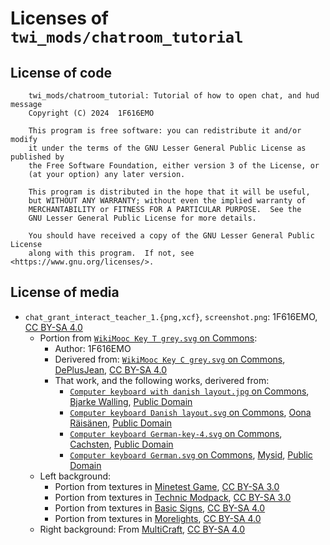 # Licenses of `twi_mods/chatroom_tutorial`

## License of code

        twi_mods/chatroom_tutorial: Tutorial of how to open chat, and hud message
        Copyright (C) 2024  1F616EMO

        This program is free software: you can redistribute it and/or modify
        it under the terms of the GNU Lesser General Public License as published by
        the Free Software Foundation, either version 3 of the License, or
        (at your option) any later version.

        This program is distributed in the hope that it will be useful,
        but WITHOUT ANY WARRANTY; without even the implied warranty of
        MERCHANTABILITY or FITNESS FOR A PARTICULAR PURPOSE.  See the
        GNU Lesser General Public License for more details.

        You should have received a copy of the GNU Lesser General Public License
        along with this program.  If not, see <https://www.gnu.org/licenses/>.

## License of media

* `chat_grant_interact_teacher_1.{png,xcf}`, `screenshot.png`: 1F616EMO, [CC BY-SA 4.0][CCBYSA4]
  * Portion from [`WikiMooc Key T grey.svg` on Commons](https://commons.wikimedia.org/wiki/File:WikiMooc_Key_T_grey.svg):
    * Author: 1F616EMO
    * Derivered from: [`WikiMooc Key C grey.svg` on Commons](https://commons.wikimedia.org/wiki/File:WikiMooc_Key_C_grey.svg), [DePlusJean](https://commons.wikimedia.org/wiki/User:DePlusJean), [CC BY-SA 4.0][CCBYSA4]
    * That work, and the following works, derivered from:
      * [`Computer keyboard with danish layout.jpg` on Commons](https://commons.wikimedia.org/wiki/File:Computer_keyboard_with_danish_layout.jpg), [Bjarke Walling](https://commons.wikimedia.org/wiki/User:Walling), [Public Domain][PD-Self]
      * [`Computer keyboard Danish layout.svg` on Commons](https://commons.wikimedia.org/wiki/File:Computer_keyboard_Danish_layout.svg), [Oona Räisänen](https://commons.wikimedia.org/wiki/User:Mysid), [Public Domain][PD-Self]
      * [`Computer keyboard German-key-4.svg` on Commons](https://commons.wikimedia.org/wiki/File:Computer_keyboard_German-key-4.svg), [Cachsten](https://commons.wikimedia.org/wiki/User:Cachsten), [Public Domain][PD-Self]
      * [`Computer keyboard German.svg` on Commons](https://commons.wikimedia.org/wiki/File:Computer_keyboard_German.svg), [Mysid](https://en.wikipedia.org/wiki/User:Mysid), [Public Domain][PD-Self]
  * Left background:
    * Portion from textures in [Minetest Game](https://github.com/minetest/minetest_game), [CC BY-SA 3.0][CCBYSA3]
    * Portion from textures in [Technic Modpack](https://github.com/minetest-mods/technic/), [CC BY-SA 3.0][CCBYSA3]
    * Portion from textures in [Basic Signs](https://github.com/mt-mods/basic_signs), [CC BY-SA 4.0][CCBYSA4]
    * Portion from textures in [Morelights](https://github.com/random-geek/morelights), [CC BY-SA 4.0][CCBYSA4]
  * Right background: From [MultiCraft](https://github.com/MultiCraft/MultiCraft), [CC BY-SA 4.0][CCBYSA4]

[CCBYSA3]: http://creativecommons.org/licenses/by-sa/3.0/
[CCBYSA4]: http://creativecommons.org/licenses/by-sa/4.0/
[PD-Self]: https://commons.wikimedia.org/wiki/Template:PD-self
